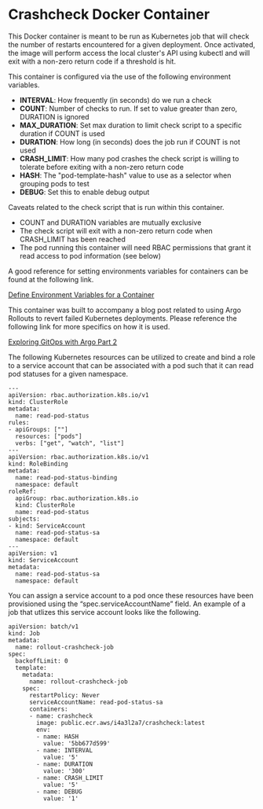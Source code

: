 # Crashcheck Docker Container

This Docker container is meant to be run as Kubernetes job that will check the number of restarts encountered for a given deployment. Once activated, the image will perform access the local cluster's API using kubectl and will exit with a non-zero return code if a threshold is hit.

This container is configured via the use of the following environment variables.
- **INTERVAL**: How frequently (in seconds) do we run a check
- **COUNT**: Number of checks to run. If set to value greater than zero, DURATION is ignored
- **MAX_DURATION**: Set max duration to limit check script to a specific duration if COUNT is used
- **DURATION**: How long (in seconds) does the job run if COUNT is not used
- **CRASH_LIMIT**: How many pod crashes the check script is willing to tolerate before exiting with a non-zero return code
- **HASH**: The "pod-template-hash" value to use as a selector when grouping pods to test
- **DEBUG**: Set this to enable debug output

Caveats related to the check script that is run within this container.
- COUNT and DURATION variables are mutually exclusive
- The check script will exit with a non-zero return code when CRASH_LIMIT has been reached
- The pod running this container will need RBAC permissions that grant it read access to pod information (see below)

A good reference for setting environments variables for containers can be found at the following link.

[Define Environment Variables for a Container](https://kubernetes.io/docs/tasks/inject-data-application/define-environment-variable-container/)

This container was built to accompany a blog post related to using Argo Rollouts to revert failed Kubernetes deployments. Please reference the following link for more specifics on how it is used.

[Exploring GitOps with Argo Part 2](https://www.trek10.com/blog/exploring-gitops-with-argo-part-2)

The following Kubernetes resources can be utilized to create and bind a role to a service account that can be associated with a pod such that it can read pod statuses for a given namespace.

    ---
    apiVersion: rbac.authorization.k8s.io/v1
    kind: ClusterRole
    metadata:
      name: read-pod-status
    rules:
    - apiGroups: [""]
      resources: ["pods"]
      verbs: ["get", "watch", "list"]
    ---
    apiVersion: rbac.authorization.k8s.io/v1
    kind: RoleBinding
    metadata:
      name: read-pod-status-binding
      namespace: default
    roleRef:
      apiGroup: rbac.authorization.k8s.io
      kind: ClusterRole
      name: read-pod-status
    subjects:
    - kind: ServiceAccount
      name: read-pod-status-sa
      namespace: default
    ---
    apiVersion: v1
    kind: ServiceAccount
    metadata:
      name: read-pod-status-sa
      namespace: default

You can assign a service account to a pod once these resources have been provisioned using the “spec.serviceAccountName” field. An example of a job that utlizes this service account looks like the following.

    apiVersion: batch/v1
    kind: Job
    metadata:
      name: rollout-crashcheck-job
    spec:
      backoffLimit: 0
      template:
        metadata:
          name: rollout-crashcheck-job
        spec:
          restartPolicy: Never
          serviceAccountName: read-pod-status-sa
          containers:
          - name: crashcheck
            image: public.ecr.aws/i4a3l2a7/crashcheck:latest
            env:
            - name: HASH
              value: '5bb677d599'
            - name: INTERVAL
              value: '5'
            - name: DURATION
              value: '300'
            - name: CRASH_LIMIT
              value: '5'
            - name: DEBUG
              value: '1'
